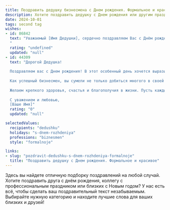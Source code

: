 ```yaml
---
title: Поздравить дедушку бизнесмена c Днем рождения. Формальное и красивое
description: Хотите поздравить дедушку c Днем рождения или другим праздником? Наш ИИ создаст незабываемое поздравление, а вы обязательно выделитесь среди других.  
date: 2024-10-01
tags: second tag
wishes:
- id: 86842
  text: "Уважаемый [Имя Дедушки], сердечно поздравляем Вас с Днём рождения!  Желаем Вам крепкого здоровья, неиссякаемой энергии и дальнейших успехов в Вашей многолетней и плодотворной деятельности на ниве бизнеса. Пусть каждый новый день приносит радость, благополучие и удовлетворение от достигнутых результатов. Счастья Вам, долголетия и окружающих Вас любящих людей!
  "
  rating: "undefined"
  updated: "null"
- id: 44309
  text: "Дорогой Дедушка!
  
  Поздравляем вас с Днем рождения! В этот особенный день хочется выразить вам нашу искреннюю признательность за все мудрые советы и поддержку, которые вы щедро дарите нам на протяжении многих лет. Ваш трудолюбие и преданность делу вдохновляют нас на новые свершения.
  
  Как успешный бизнесмен, вы сумели не только добиться многого в своей профессии, но и воспитать в нас стремление к знаниям и развитию. Мы восхищаемся вашей работоспособностью и целеустремленностью, которые служат примером для всех нас.
  
  Желаем крепкого здоровья, счастья и благополучия в жизни. Пусть каждый день приносит радость и удовлетворение от достигнутых целей. С днем рождения, дорогой Дедушка!
  
  С уважением и любовью,
  [Ваше Имя]"
  rating: "0"
  updated: "null"

selectedValues:
  recipients: "dedushku"
  holidays: "s-dnem-rozhdeniya"
  professions: "biznesmen"
  style: "formalnoje"

links:
- slug: "pozdravit-dedushku-s-dnem-rozhdeniya-formalnoje"
  title: "Поздравить дедушку c Днем рождения. Формальное и красивое"
---
```


Здесь вы найдете отличную подборку поздравлений на любой случай. 
Хотите поздравить друга с днём рождения, коллегу с профессиональным праздником или близких с Новым годом? У нас есть всё, чтобы сделать ваш поздравительный текст незабываемым. Выбирайте нужную категорию и находите лучшие слова для ваших близких и друзей!
